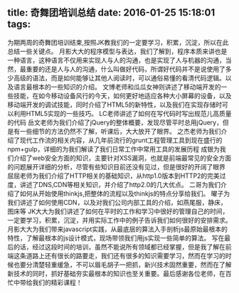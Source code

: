 title: 奇舞团培训总结
date: 2016-01-25 15:18:01
tags:
---
为期两周的奇舞团培训结束,按照JK教我们的一定要学习，积累，沉淀，所以在此总结一些关键点。
月影大大的程序模型与表达，我们了解到，程序本质来讲也是一种语言，这种语言不仅用来实现人与人的沟通，也是实现了人与机器的沟通，当然，最重要的还是人与人的沟通，什么叫做好代码，所谓好代码并不是说使用了多少高级的语法，而是如何能够让其他人阅读时，可以通俗易懂的看清代码逻辑。以及语言最根本的一些知识的介绍。
文博老师和瓜瓜女神则讲述了移动端开发的一些技能，在如今移动设备风行的今天，如何更好地适应各种大小屏幕的设备，以及移动端开发的调试技能，同时介绍了HTML5的新特性，以及我们在实现存储时可以利用HTML5实现的一些技巧。
LC老师讲述了如何在写代码时写出规范儿高质量的代码
岳文老师为我们介绍了jQuery的整体概要，发现尽管平时总用jQuery，但是有一些细节的方法仍然不了解，听课后，大大放开了眼界。
之杰老师为我们介绍了现代工作流的相关内容，从几年前流行的grunt工程管理工具到现在盛行的npm+gulp，详细的为我们解读了我们日常工作中常用工具的发展历程
成银为我们介绍了web安全方面的知识，主要针对XSS漏洞，也就是前端最常见的安全方面的问题展开详细的分析，尽管有些知识目前还没有见过，但是很好的开阔了眼界
屈屈老师为我们介绍了HTTP相关的基础知识，从http1.0版本到HTTP2的完美过度，讲述了DNS,CDN等相关知识，并介绍了http2.0的几大优点。
二哥为我们介绍了如何从开始使用thinkjs,把整体的流程以及thinkjs的特点分享给我们。
曜子为我们讲述了如何使用CDN，以及对我们公司内部工具的介绍，如燕尾服，静床，图床等
JK大大为我们讲述了如何在平时的工作和学习中很好的管理自己的时间，一定要学习，积累，沉淀，并用实际工作中的例子告诉我们如何很好的安排需求。
月影大大为我们带来javascript实践，从最底层的算法入手剖析js最原始最根本的特性，了解最根本的js设计模式，现场带领我们用js实现一些简单的算法。
写在最后的话，经过这段时间的培训，虽然不能说所有领域都已经掌握，但是我了解在前端这条道路上还有很长的路要走，我们还有很多的知识需要学习，然而在学习的时候也要分清楚轻重缓急，不可以眉毛胡子一把抓，新兴技术固然重要，然而在了解新技术的同时，抓好基础夯实最根本的知识也至关重要。最后感谢各位老师，在百忙中带给我们的精彩课程！



